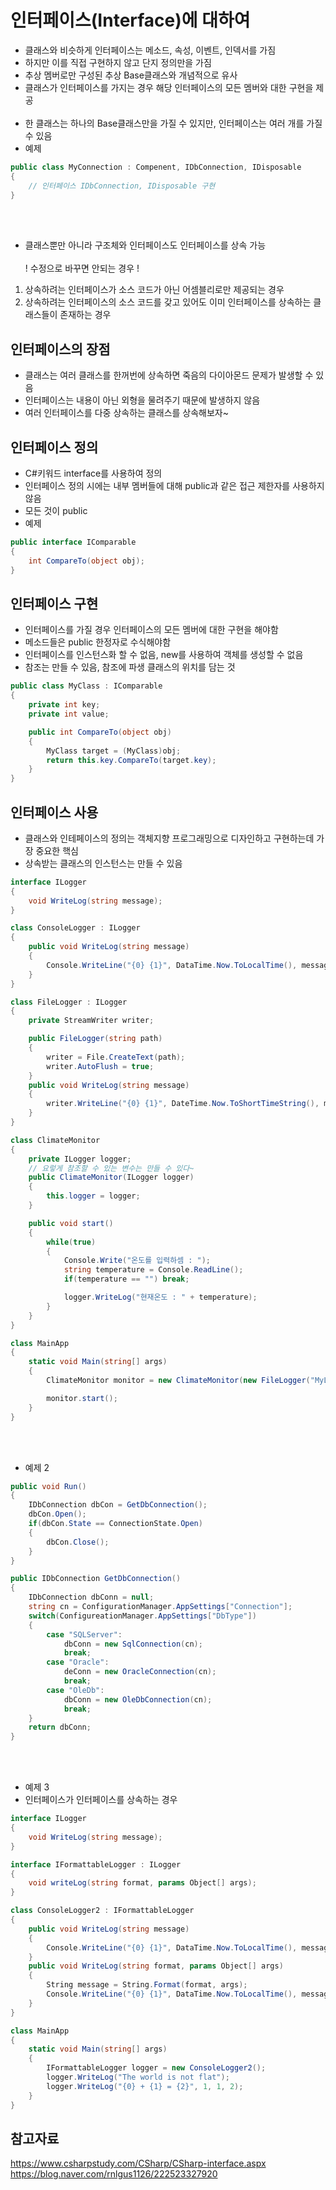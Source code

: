 인터페이스(Interface)에 대하여
===============
- 클래스와 비슷하게 인터페이스는 메소드, 속성, 이벤트, 인덱서를 가짐
- 하지만 이를 직접 구현하지 않고 단지 정의만을 가짐
- 추상 멤버로만 구성된 추상 Base클래스와 개념적으로 유사
- 클래스가 인터페이스를 가지는 경우 해당 인터페이스의 모든 멤버와 대한 구현을 제공
<br/><br/>
- 한 클래스는 하나의 Base클래스만을 가질 수 있지만, 인터페이스는 여러 개를 가질 수 있음
- 예제
``` cs
public class MyConnection : Compenent, IDbConnection, IDisposable
{
    // 인터페이스 IDbConnection, IDisposable 구현
}
```
<br/><br/>
- 클래스뿐만 아니라 구조체와 인터페이스도 인터페이스를 상속 가능
<br/><br/>
! 수정으로 바꾸면 안되는 경우 !
1. 상속하려는 인터페이스가 소스 코드가 아닌 어셈블리로만 제공되는 경우
2. 상속하려는 인터페이스의 소스 코드를 갖고 있어도 이미 인터페이스를 상속하는 클래스들이 존재하는 경우 

인터페이스의 장점
-------
- 클래스는 여러 클래스를 한꺼번에 상속하면 죽음의 다이아몬드 문제가 발생할 수 있음
- 인터페이스는 내용이 아닌 외형을 물려주기 때문에 발생하지 않음
- 여러 인터페이스를 다중 상속하는 클래스를 상속해보자~

인터페이스 정의
------- 
- C#키워드 interface를 사용하여 정의
- 인터페이스 정의 시에는 내부 멤버들에 대해 public과 같은 접근 제한자를 사용하지 않음
- 모든 것이 public
- 예제
``` cs
public interface IComparable
{
    int CompareTo(object obj);
}
```

인터페이스 구현
-------
- 인터페이스를 가질 경우 인터페이스의 모든 멤버에 대한 구현을 해야함
- 메소드들은 public 한정자로 수식해야함
- 인터페이스를 인스턴스화 할 수 없음, new를 사용하여 객체를 생성할 수 없음
- 참조는 만들 수 있음, 참조에 파생 클래스의 위치를 담는 것

```cs
public class MyClass : IComparable
{
    private int key;
    private int value;

    public int CompareTo(object obj)
    {
        MyClass target = (MyClass)obj;
        return this.key.CompareTo(target.key);
    }
}
```


인터페이스 사용
-------
- 클래스와 인테페이스의 정의는 객체지향 프로그래밍으로 디자인하고 구현하는데 가장 중요한 핵심
- 상속받는 클래스의 인스턴스는 만들 수 있음


```cs
interface ILogger
{
    void WriteLog(string message);
}

class ConsoleLogger : ILogger
{
    public void WriteLog(string message)
    {
        Console.WriteLine("{0} {1}", DataTime.Now.ToLocalTime(), message);
    }
}

class FileLogger : ILogger
{
    private StreamWriter writer;

    public FileLogger(string path)
    {
        writer = File.CreateText(path);
        writer.AutoFlush = true;
    }
    public void WriteLog(string message)
    {
        writer.WriteLine("{0} {1}", DateTime.Now.ToShortTimeString(), message);
    }
}

class ClimateMonitor
{
    private ILogger logger;
    // 요렇게 참조할 수 있는 변수는 만들 수 있다~
    public ClimateMonitor(ILogger logger)
    {
        this.logger = logger;
    }

    public void start()
    {
        while(true)
        {
            Console.Write("온도를 입력하셈 : ");
            string temperature = Console.ReadLine();
            if(temperature == "") break;

            logger.WriteLog("현재온도 : " + temperature);
        }
    }
}

class MainApp
{
    static void Main(string[] args)
    {
        ClimateMonitor monitor = new ClimateMonitor(new FileLogger("MyLog.txt"));

        monitor.start();
    }
}
```
<br/><br/>
- 예제 2 
``` cs
public void Run()
{
    IDbConnection dbCon = GetDbConnection();
    dbCon.Open();
    if(dbCon.State == ConnectionState.Open)
    {
        dbCon.Close();
    }
}

public IDbConnection GetDbConnection()
{
    IDbConnection dbConn = null;
    string cn = ConfigurationManager.AppSettings["Connection"];
    switch(ConfigureationManager.AppSettings["DbType"])
    {
        case "SQLServer":
            dbConn = new SqlConnection(cn);
            break;
        case "Oracle":
            deConn = new OracleConnection(cn);
            break;
        case "OleDb":
            dbConn = new OleDbConnection(cn);
            break;
    }
    return dbConn;
}
```
<br/><br/>
- 예제 3 
- 인터페이스가 인터페이스를 상속하는 경우
```cs
interface ILogger
{
    void WriteLog(string message);
}

interface IFormattableLogger : ILogger
{
    void writeLog(string format, params Object[] args);
}

class ConsoleLogger2 : IFormattableLogger
{
    public void WriteLog(string message)
    {
        Console.WriteLine("{0} {1}", DataTime.Now.ToLocalTime(), message);
    }
    public void WriteLog(string format, params Object[] args)
    {
        String message = String.Format(format, args);
        Console.WriteLine("{0} {1}", DataTime.Now.ToLocalTime(), message);
    }
}

class MainApp
{
    static void Main(string[] args)
    {
        IFormattableLogger logger = new ConsoleLogger2();
        logger.WriteLog("The world is not flat");
        logger.WriteLog("{0} + {1} = {2}", 1, 1, 2);
    }
}
```


참고자료
-------
https://www.csharpstudy.com/CSharp/CSharp-interface.aspx    
https://blog.naver.com/rnlgus1126/222523327920    
